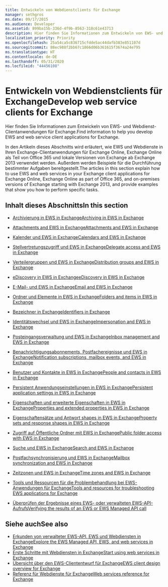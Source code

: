 ```yaml
---
title: Entwickeln von Webdienstclients für Exchange
manager: sethgros
ms.date: 09/17/2015
ms.audience: Developer
ms.assetid: 899ba15b-336d-4f9b-8563-318c61e43713
description: Hier finden Sie Informationen zum Entwickeln von EWS- und Webdienst-Clientanwendungen für Exchange.
localization_priority: Priority
ms.openlocfilehash: 25a54ca5c836715cfdde5ac44dafb383e851107d
ms.sourcegitcommit: 88ec988f2bb67c1866d06b361615f3674a24e795
ms.translationtype: HT
ms.contentlocale: de-DE
ms.lasthandoff: 05/31/2020
ms.locfileid: "44456108"
---
```

# <a name="develop-web-service-clients-for-exchange"></a><span data-ttu-id="ec170-103">Entwickeln von Webdienstclients für Exchange</span><span class="sxs-lookup"><span data-stu-id="ec170-103">Develop web service clients for Exchange</span></span>

<span data-ttu-id="ec170-104">Hier finden Sie Informationen zum Entwickeln von EWS- und Webdienst-Clientanwendungen für Exchange.</span><span class="sxs-lookup"><span data-stu-id="ec170-104">Find information to help you develop EWS and web service client applications for Exchange.</span></span>
  
<span data-ttu-id="ec170-105">In den Artikeln dieses Abschnitts wird erläutert, wie EWS und Webdienste in Ihren Exchange-Clientanwendungen für Exchange Online, Exchange Online als Teil von Office 365 und lokale Versionen von Exchange ab Exchange 2013 verwendet werden. Außerdem werden Beispiele für die Durchführung bestimmter Aufgaben bereitgestellt.</span><span class="sxs-lookup"><span data-stu-id="ec170-105">The articles in this section explain how to use EWS and web services in your Exchange client applications for Exchange Online, Exchange Online as part of Office 365, and on-premises versions of Exchange starting with Exchange 2013, and provide examples that show you how to perform specific tasks.</span></span> 
  
## <a name="in-this-section"></a><span data-ttu-id="ec170-106">Inhalt dieses Abschnitts</span><span class="sxs-lookup"><span data-stu-id="ec170-106">In this section</span></span>

- [<span data-ttu-id="ec170-107">Archivierung in EWS in Exchange</span><span class="sxs-lookup"><span data-stu-id="ec170-107">Archiving in EWS in Exchange</span></span>](archiving-in-ews-in-exchange.md)
    
- [<span data-ttu-id="ec170-108">Attachments and EWS in Exchange</span><span class="sxs-lookup"><span data-stu-id="ec170-108">Attachments and EWS in Exchange</span></span>](attachments-and-ews-in-exchange.md)
    
- [<span data-ttu-id="ec170-109">Kalender und EWS in Exchange</span><span class="sxs-lookup"><span data-stu-id="ec170-109">Calendars and EWS in Exchange</span></span>](calendars-and-ews-in-exchange.md)
    
- [<span data-ttu-id="ec170-110">Stellvertretungszugriff und EWS in Exchange</span><span class="sxs-lookup"><span data-stu-id="ec170-110">Delegate access and EWS in Exchange</span></span>](delegate-access-and-ews-in-exchange.md)
    
- [<span data-ttu-id="ec170-111">Verteilergruppen und EWS in Exchange</span><span class="sxs-lookup"><span data-stu-id="ec170-111">Distribution groups and EWS in Exchange</span></span>](distribution-groups-and-ews-in-exchange.md)
    
- [<span data-ttu-id="ec170-112">eDiscovery in EWS in Exchange</span><span class="sxs-lookup"><span data-stu-id="ec170-112">eDiscovery in EWS in Exchange</span></span>](ediscovery-in-ews-in-exchange.md)
    
- [<span data-ttu-id="ec170-113">E-Mail- und EWS in Exchange</span><span class="sxs-lookup"><span data-stu-id="ec170-113">Email and EWS in Exchange</span></span>](email-and-ews-in-exchange.md)
    
- [<span data-ttu-id="ec170-114">Ordner und Elemente in EWS in Exchange</span><span class="sxs-lookup"><span data-stu-id="ec170-114">Folders and items in EWS in Exchange</span></span>](folders-and-items-in-ews-in-exchange.md)
    
- [<span data-ttu-id="ec170-115">Bezeichner in Exchange</span><span class="sxs-lookup"><span data-stu-id="ec170-115">Identifiers in Exchange</span></span>](ews-identifiers-in-exchange.md)
    
- [<span data-ttu-id="ec170-116">Identitätswechsel und EWS in Exchange</span><span class="sxs-lookup"><span data-stu-id="ec170-116">Impersonation and EWS in Exchange</span></span>](impersonation-and-ews-in-exchange.md)
    
- [<span data-ttu-id="ec170-117">Posteingangsverwaltung und EWS in Exchange</span><span class="sxs-lookup"><span data-stu-id="ec170-117">Inbox management and EWS in Exchange</span></span>](inbox-management-and-ews-in-exchange.md)
    
- [<span data-ttu-id="ec170-118">Benachrichtigungsabonnements, Postfachereignisse und EWS in Exchange</span><span class="sxs-lookup"><span data-stu-id="ec170-118">Notification subscriptions, mailbox events, and EWS in Exchange</span></span>](notification-subscriptions-mailbox-events-and-ews-in-exchange.md)
    
- [<span data-ttu-id="ec170-119">Benutzer und Kontakte in EWS in Exchange</span><span class="sxs-lookup"><span data-stu-id="ec170-119">People and contacts in EWS in Exchange</span></span>](people-and-contacts-in-ews-in-exchange.md)
    
- [<span data-ttu-id="ec170-120">Persistent Anwendungseinstellungen in EWS in Exchange</span><span class="sxs-lookup"><span data-stu-id="ec170-120">Persistent application settings in EWS in Exchange</span></span>](persistent-application-settings-in-ews-in-exchange.md)
    
- [<span data-ttu-id="ec170-121">Eigenschaften und erweiterte Eigenschaften in EWS in Exchange</span><span class="sxs-lookup"><span data-stu-id="ec170-121">Properties and extended properties in EWS in Exchange</span></span>](properties-and-extended-properties-in-ews-in-exchange.md)
    
- [<span data-ttu-id="ec170-122">Eigenschaftensätze und Antwort shapes in EWS in Exchange</span><span class="sxs-lookup"><span data-stu-id="ec170-122">Property sets and response shapes in EWS in Exchange</span></span>](property-sets-and-response-shapes-in-ews-in-exchange.md)
    
- [<span data-ttu-id="ec170-123">Zugriff auf Öffentliche Ordner mit EWS in Exchange</span><span class="sxs-lookup"><span data-stu-id="ec170-123">Public folder access with EWS in Exchange</span></span>](public-folder-access-with-ews-in-exchange.md)
    
- [<span data-ttu-id="ec170-124">Suche und EWS in Exchange</span><span class="sxs-lookup"><span data-stu-id="ec170-124">Search and EWS in Exchange</span></span>](search-and-ews-in-exchange.md)
    
- [<span data-ttu-id="ec170-125">Postfachsynchronisierung und EWS in Exchange</span><span class="sxs-lookup"><span data-stu-id="ec170-125">Mailbox synchronization and EWS in Exchange</span></span>](mailbox-synchronization-and-ews-in-exchange.md)
    
- [<span data-ttu-id="ec170-126">Zeitzonen und EWS in Exchange</span><span class="sxs-lookup"><span data-stu-id="ec170-126">Time zones and EWS in Exchange</span></span>](time-zones-and-ews-in-exchange.md)
    
- [<span data-ttu-id="ec170-127">Tools und Ressourcen für die Problembehandlung bei EWS-Anwendungen für Exchange</span><span class="sxs-lookup"><span data-stu-id="ec170-127">Tools and resources for troubleshooting EWS applications for Exchange</span></span>](tools-and-resources-for-troubleshooting-ews-applications-for-exchange.md)
    
- [<span data-ttu-id="ec170-128">Überprüfen der Ergebnisse eines EWS- oder verwalteten EWS-API-Aufrufs</span><span class="sxs-lookup"><span data-stu-id="ec170-128">Verifying the results of an EWS or EWS Managed API call</span></span>](verifying-the-results-of-an-ews-or-ews-managed-api-call.md)
    
## <a name="see-also"></a><span data-ttu-id="ec170-129">Siehe auch</span><span class="sxs-lookup"><span data-stu-id="ec170-129">See also</span></span>

- [<span data-ttu-id="ec170-130">Erkunden von verwalteter EWS-API, EWS und Webdiensten in Exchange</span><span class="sxs-lookup"><span data-stu-id="ec170-130">Explore the EWS Managed API, EWS, and web services in Exchange</span></span>](explore-the-ews-managed-api-ews-and-web-services-in-exchange.md)     
- [<span data-ttu-id="ec170-131">Erste Schritte mit Webdiensten in Exchange</span><span class="sxs-lookup"><span data-stu-id="ec170-131">Start using web services in Exchange</span></span>](start-using-web-services-in-exchange.md)  
- [<span data-ttu-id="ec170-132">Übersicht über den EWS-Cliententwurf für Exchange</span><span class="sxs-lookup"><span data-stu-id="ec170-132">EWS client design overview for Exchange</span></span>](ews-client-design-overview-for-exchange.md)  
- [<span data-ttu-id="ec170-133">Referenz für Webdienste für Exchange</span><span class="sxs-lookup"><span data-stu-id="ec170-133">Web services reference for Exchange</span></span>](../web-service-reference/web-services-reference-for-exchange.md)
    

